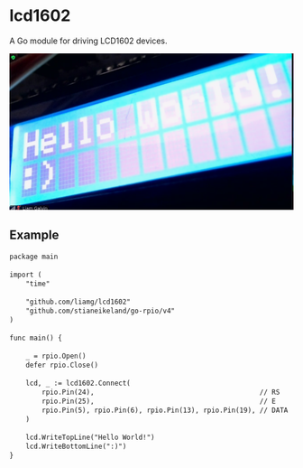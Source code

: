 # lcd1602

A Go module for driving LCD1602 devices.

![Demo](demo.png)

## Example

```golang
package main

import (
	"time"

	"github.com/liamg/lcd1602"
	"github.com/stianeikeland/go-rpio/v4"
)

func main() {

	_ = rpio.Open()
	defer rpio.Close()

	lcd, _ := lcd1602.Connect(
		rpio.Pin(24),                                         // RS
		rpio.Pin(25),                                         // E
		rpio.Pin(5), rpio.Pin(6), rpio.Pin(13), rpio.Pin(19), // DATA
	)

	lcd.WriteTopLine("Hello World!")
	lcd.WriteBottomLine(":)")
}
```


